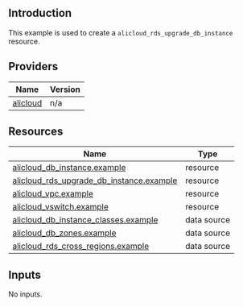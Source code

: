 <!-- BEGIN_TF_DOCS -->
## Introduction

This example is used to create a `alicloud_rds_upgrade_db_instance` resource.

## Providers

| Name | Version |
|------|---------|
| <a name="provider_alicloud"></a> [alicloud](#provider\_alicloud) | n/a |

## Resources

| Name | Type |
|------|------|
| [alicloud_db_instance.example](https://registry.terraform.io/providers/aliyun/alicloud/latest/docs/resources/db_instance) | resource |
| [alicloud_rds_upgrade_db_instance.example](https://registry.terraform.io/providers/aliyun/alicloud/latest/docs/resources/rds_upgrade_db_instance) | resource |
| [alicloud_vpc.example](https://registry.terraform.io/providers/aliyun/alicloud/latest/docs/resources/vpc) | resource |
| [alicloud_vswitch.example](https://registry.terraform.io/providers/aliyun/alicloud/latest/docs/resources/vswitch) | resource |
| [alicloud_db_instance_classes.example](https://registry.terraform.io/providers/aliyun/alicloud/latest/docs/data-sources/db_instance_classes) | data source |
| [alicloud_db_zones.example](https://registry.terraform.io/providers/aliyun/alicloud/latest/docs/data-sources/db_zones) | data source |
| [alicloud_rds_cross_regions.example](https://registry.terraform.io/providers/aliyun/alicloud/latest/docs/data-sources/rds_cross_regions) | data source |

## Inputs

No inputs.
<!-- END_TF_DOCS -->    